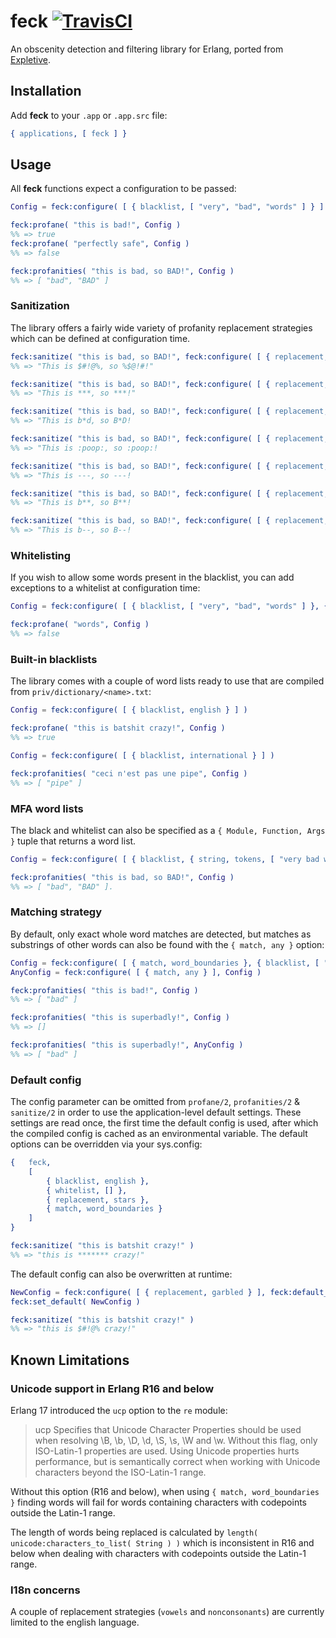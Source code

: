 # feck [![TravisCI](https://travis-ci.org/howleysv/feck.svg?branch=master)](https://travis-ci.org/howleysv/feck)

An obscenity detection and filtering library for Erlang, ported from [Expletive](https://github.com/xavier/expletive).

## Installation

Add **feck** to your `.app` or `.app.src` file:

```erlang
{ applications, [ feck ] }
```

## Usage

All **feck** functions expect a configuration to be passed:

```erlang
Config = feck:configure( [ { blacklist, [ "very", "bad", "words" ] } ] )

feck:profane( "this is bad!", Config )
%% => true
feck:profane( "perfectly safe", Config )
%% => false

feck:profanities( "this is bad, so BAD!", Config )
%% => [ "bad", "BAD" ]
```

### Sanitization

The library offers a fairly wide variety of profanity replacement strategies which can be defined at configuration time.

```erlang
feck:sanitize( "this is bad, so BAD!", feck:configure( [ { replacement, garbled } ], Config ) )
%% => "This is $#!@%, so %$@!#!"

feck:sanitize( "this is bad, so BAD!", feck:configure( [ { replacement, stars } ], Config ) )
%% => "This is ***, so ***!"

feck:sanitize( "this is bad, so BAD!", feck:configure( [ { replacement, vowels } ], Config ) )
%% => "This is b*d, so B*D!

feck:sanitize( "this is bad, so BAD!", feck:configure( [ { replacement, ":poop:" } ], Config ) )
%% => "This is :poop:, so :poop:!

feck:sanitize( "this is bad, so BAD!", feck:configure( [ { replacement, { repeat, $- } } ], Config ) )
%% => "This is ---, so ---!

feck:sanitize( "this is bad, so BAD!", feck:configure( [ { replacement, keep_first_letter } ], Config ) )
%% => "This is b**, so B**!

feck:sanitize( "this is bad, so BAD!", feck:configure( [ { replacement, { keep_first_letter, $- } } ], Config ) )
%% => "This is b--, so B--!
```

### Whitelisting

If you wish to allow some words present in the blacklist, you can add exceptions to a whitelist at configuration time:

```erlang
Config = feck:configure( [ { blacklist, [ "very", "bad", "words" ] }, { whitelist, [ "words" ] } ] )

feck:profane( "words", Config )
%% => false
```

### Built-in blacklists

The library comes with a couple of word lists ready to use that are compiled from `priv/dictionary/<name>.txt`:

```erlang
Config = feck:configure( [ { blacklist, english } ] )

feck:profane( "this is batshit crazy!", Config )
%% => true

Config = feck:configure( [ { blacklist, international } ] )

feck:profanities( "ceci n'est pas une pipe", Config )
%% => [ "pipe" ]
```

### MFA word lists

The black and whitelist can also be specified as a `{ Module, Function, Args }` tuple that returns a word list.

```erlang
Config = feck:configure( [ { blacklist, { string, tokens, [ "very bad words", " " ] } } ] )

feck:profanities( "this is bad, so BAD!", Config )
%% => [ "bad", "BAD" ].
```

### Matching strategy

By default, only exact whole word matches are detected, but matches as substrings of other words can also be found with the `{ match, any }` option:

```erlang
Config = feck:configure( [ { match, word_boundaries }, { blacklist, [ "very", "bad", "words" ] } ] )
AnyConfig = feck:configure( [ { match, any } ], Config )

feck:profanities( "this is bad!", Config )
%% => [ "bad" ]

feck:profanities( "this is superbadly!", Config )
%% => []

feck:profanities( "this is superbadly!", AnyConfig )
%% => [ "bad" ]
```

### Default config

The config parameter can be omitted from `profane/2`, `profanities/2` & `sanitize/2` in order to use the application-level default settings. These settings are read once, the first time the default config is used, after which the compiled config is cached as an environmental variable. The default options can be overridden via your sys.config:

```erlang
{	feck,
	[
		{ blacklist, english },
		{ whitelist, [] },
		{ replacement, stars },
		{ match, word_boundaries }
	]
}
```

```erlang
feck:sanitize( "this is batshit crazy!" )
%% => "this is ******* crazy!"
```

The default config can also be overwritten at runtime:
```erlang
NewConfig = feck:configure( [ { replacement, garbled } ], feck:default_config() )
feck:set_default( NewConfig )

feck:sanitize( "this is batshit crazy!" )
%% => "this is $#!@% crazy!"
```

## Known Limitations

### Unicode support in Erlang R16 and below

Erlang 17 introduced the `ucp` option to the `re` module:
>ucp
>Specifies that Unicode Character Properties should be used when resolving \B, \b, \D, \d, \S, \s, \W and \w. Without this flag, only ISO-Latin-1 properties are used. Using Unicode properties hurts performance, but is semantically correct when working with Unicode characters beyond the ISO-Latin-1 range.

Without this option (R16 and below), when using `{ match, word_boundaries }` finding words will fail for words containing characters with codepoints outside the Latin-1 range.

The length of words being replaced is calculated by `length( unicode:characters_to_list( String ) )` which is inconsistent in R16 and below when dealing with characters with codepoints outside the Latin-1 range.

### I18n concerns

A couple of replacement strategies (`vowels` and `nonconsonants`) are currently limited to the english language.
